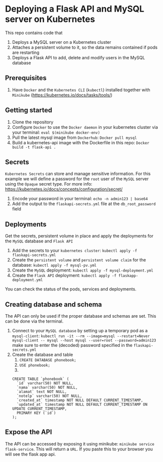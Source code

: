 # Deploying a Flask API and MySQL server on Kubernetes

This repo contains code that 
1) Deploys a MySQL server on a Kubernetes cluster
2) Attaches a persistent volume to it, so the data remains contained if pods are restarting
3) Deploys a Flask API to add, delete and modify users in the MySQL database

## Prerequisites
1. Have `Docker` and the `Kubernetes CLI` (`kubectl`) installed together with `Minikube` (https://kubernetes.io/docs/tasks/tools/)

## Getting started
1. Clone the repository
2. Configure `Docker` to use the `Docker daemon` in your kubernetes cluster via your terminal: `eval $(minikube docker-env)`
3. Pull the latest mysql image from `Dockerhub`: `Docker pull mysql`
4. Build a kubernetes-api image with the Dockerfile in this repo: `Docker build -t flask-api .`

## Secrets
`Kubernetes Secrets` can store and manage sensitive information. For this example we will define a password for the
`root` user of the `MySQL` server using the `Opaque` secret type. For more info: https://kubernetes.io/docs/concepts/configuration/secret/

1. Encode your password in your terminal: `echo -n admin123 | base64`
2. Add the output to the `flaskapi-secrets.yml` file at the `db_root_password` field

## Deployments
Get the secrets, persistent volume in place and apply the deployments for the `MySQL` database and `Flask API`

1. Add the secrets to your `kubernetes cluster`: `kubectl apply -f flaskapi-secrets.yml`
2. Create the `persistent volume` and `persistent volume claim` for the database: `kubectl apply -f mysql-pv.yml`
3. Create the `MySQL` deployment: `kubectl apply -f mysql-deployment.yml`
4. Create the `Flask API` deployment: `kubectl apply -f flaskapp-deployment.yml`

You can check the status of the pods, services and deployments.

## Creating database and schema
The API can only be used if the proper database and schemas are set. This can be done via the terminal.
1. Connect to your `MySQL database` by setting up a temporary pod as a `mysql-client`: 
   `kubectl run -it --rm --image=mysql --restart=Never mysql-client -- mysql --host mysql --user=root --password=admin123`
   make sure to enter the (decoded) password specified in the `flaskapi-secrets.yml`
2. Create the database and table
   1. `CREATE DATABASE phonebook;`
    2. `USE phonebook;`
    3. 
    ```
    CREATE TABLE `phonebook` (
      `id` varchar(50) NOT NULL,
      `nama` varchar(50) NOT NULL,
      `alamat` text NOT NULL,
      `notelp` varchar(50) NOT NULL,
      `created_at` timestamp NOT NULL DEFAULT CURRENT_TIMESTAMP,
      `updated_at` timestamp NOT NULL DEFAULT CURRENT_TIMESTAMP ON UPDATE CURRENT_TIMESTAMP,
      PRIMARY KEY (`id`)
    );
    ```
    
## Expose the API
The API can be accessed by exposing it using minikube: `minikube service flask-service`. This will return a `URL`. If you paste this to your browser you will see the flask app api.
